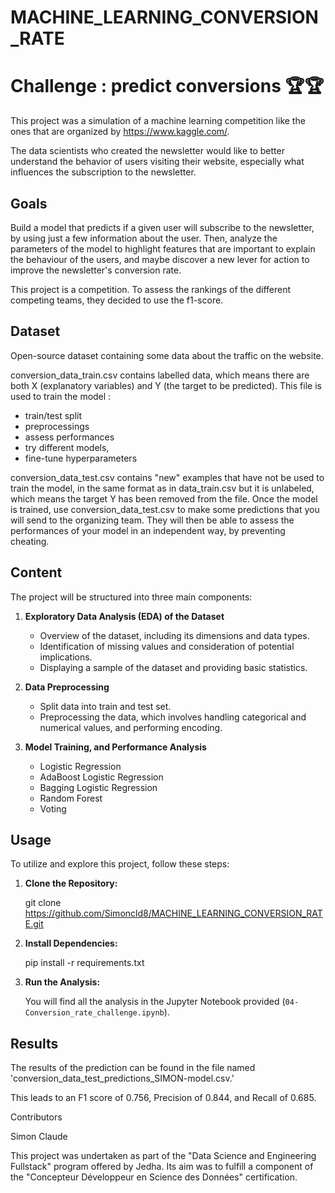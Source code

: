 # MACHINE_LEARNING_CONVERSION_RATE

# Challenge : predict conversions 🏆🏆

This project was a simulation of a machine learning competition like the ones that are organized by https://www.kaggle.com/.


The data scientists who created the newsletter would like to better understand the behavior of users visiting their website, especially what influences the subscription to the newsletter.

## Goals

Build a model that predicts if a given user will subscribe to the newsletter, by using just a few information about the user. Then, analyze the parameters of the model to highlight features that are important to explain the behaviour of the users, and maybe discover a new lever for action to improve the newsletter's conversion rate.

This project is a competition. To assess the rankings of the different competing teams, they decided to use the f1-score.

## Dataset

Open-source dataset containing some data about the traffic on the website.

conversion_data_train.csv contains labelled data, which means there are both X (explanatory variables) and Y (the target to be predicted). This file is used to train the model : 
 * train/test split
 * preprocessings
 * assess performances
 * try different models,
 * fine-tune hyperparameters 

conversion_data_test.csv contains "new" examples that have not be used to train the model, in the same format as in data_train.csv but it is unlabeled, which means the target Y has been removed from the file. Once the model is trained, use conversion_data_test.csv to make some predictions that you will send to the organizing team. They will then be able to assess the performances of your model in an independent way, by preventing cheating.

## Content

The project will be structured into three main components:

1. **Exploratory Data Analysis (EDA) of the Dataset**
   - Overview of the dataset, including its dimensions and data types.
   - Identification of missing values and consideration of potential implications.
   - Displaying a sample of the dataset and providing basic statistics.

2. **Data Preprocessing**
   - Split data into train and test set.
   - Preprocessing the data, which involves handling categorical and numerical values, and performing encoding.

3. **Model Training, and Performance Analysis**
    * Logistic Regression
    * AdaBoost Logistic Regression
    * Bagging Logistic Regression
    * Random Forest
    * Voting

## Usage

To utilize and explore this project, follow these steps:

1. **Clone the Repository:**

   git clone https://github.com/Simoncld8/MACHINE_LEARNING_CONVERSION_RATE.git


2. **Install Dependencies:**

   pip install -r requirements.txt  

3. **Run the Analysis:**

   You will find all the analysis in the Jupyter Notebook provided (`04-Conversion_rate_challenge.ipynb`).

## Results

The results of the prediction can be found in the file named 'conversion_data_test_predictions_SIMON-model.csv.'

This leads to an F1 score of 0.756, Precision of 0.844, and Recall of 0.685.


Contributors

Simon Claude

This project was undertaken as part of the "Data Science and Engineering Fullstack" program offered by Jedha. Its aim was to fulfill a component of the "Concepteur Développeur en Science des Données" certification.


